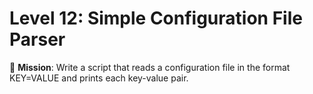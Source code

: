 # Level 12: Simple Configuration File Parser

🎯 **Mission**: Write a script that reads a configuration file in the format KEY=VALUE and prints each key-value pair.
